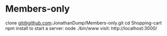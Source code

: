 # Members-only

clone git@github.com:JonathanDump/Members-only.git
cd Shopping-cart
npm install
to start a server: node ./bin/www
visit: http://localhost:3000/

